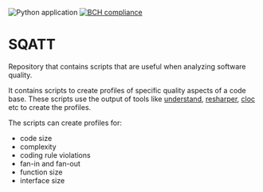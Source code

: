 ![Python application](https://github.com/rschuitema/sqatt/workflows/Python%20application/badge.svg)
[![BCH compliance](https://bettercodehub.com/edge/badge/rschuitema/sqat?branch=master)](https://bettercodehub.com/)
# SQATT
Repository that contains scripts that are useful when analyzing software quality.

It contains scripts to create profiles of specific quality aspects of a code base.
These scripts use the output of tools like 
<a href="https://scitools.com/">understand</a>, 
<a href="https://www.jetbrains.com/resharper/">resharper</a>, 
<a href="https://github.com/AlDanial/cloc">cloc</a> etc to create the profiles.

The scripts can create profiles for:
* code size
* complexity
* coding rule violations
* fan-in and fan-out
* function size
* interface size

